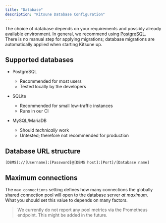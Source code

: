 ```yaml
---
title: "Database"
description: "Kitsune Database Configuration"
---
```


The choice of database depends on your requirements and possibly already available environment. 
In general, we recommend using [PostgreSQL](https://postgresql.org/).  
There is no manual step for applying migrations; database migrations are automatically applied when starting Kitsune up.

## Supported databases

- PostgreSQL

    - Recommended for most users
    - Tested locally by the developers

- SQLite

    - Recommended for small low-traffic instances
    - Runs in our CI

- MySQL/MariaDB

    - Should *technically* work
    - Untested; therefore not recommended for production

## Database URL structure

```
[DBMS]://[Username]:[Password]@[DBMS host]:[Port]/[Database name]
```

## Maximum connections

The `max_connections` setting defines how many connections the globally shared connection pool will open to the database server *at maximum*.  
What you should set this value to depends on many factors.

> We currently do not report any pool metrics via the Prometheus endpoint. This might be added in the future.
